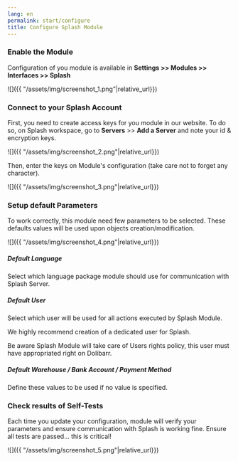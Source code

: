 ```yaml
---
lang: en
permalink: start/configure
title: Configure Splash Module
---
```



### Enable the Module 
Configuration of you module is available in **Settings >> Modules >> Interfaces >> Splash** 

![]({{ "/assets/img/screenshot_1.png"|relative_url}})

### Connect to your Splash Account

First, you need to create access keys for you module in our website. To do so, on Splash workspace, go to **Servers** >> **Add a Server** and note your id & encryption keys. 

![]({{ "/assets/img/screenshot_2.png"|relative_url}})

Then, enter the keys on Module's configuration (take care not to forget any character). 

![]({{ "/assets/img/screenshot_3.png"|relative_url}})

### Setup default Parameters

To work correctly, this module need few parameters to be selected. These defaults values will be used upon objects creation/modification.

![]({{ "/assets/img/screenshot_4.png"|relative_url}})

##### Default Language

Select which language package module should use for communication with Splash Server.

##### Default User

Select which user will be used for all actions executed by Splash Module. 

We highly recommend creation of a dedicated user for Splash. 

Be aware Splash Module will take care of Users rights policy, this user must have appropriated right on Dolibarr.

##### Default Warehouse / Bank Account / Payment Method
Define these values to be used if no value is specified. 

### Check results of Self-Tests

Each time you update your configuration, module will verify your parameters and ensure communication with Splash is working fine. 
Ensure all tests are passed... this is critical!

![]({{ "/assets/img/screenshot_5.png"|relative_url}})
